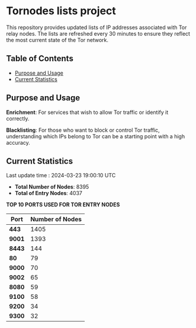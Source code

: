 # Tornodes lists project

This repository provides updated lists of IP addresses associated with Tor relay nodes. The lists are refreshed every 30 minutes to ensure they reflect the most current state of the Tor network.

## Table of Contents

- [Purpose and Usage](#purpose-and-usage)
- [Current Statistics](#current-statistics)


## Purpose and Usage

**Enrichment**: For services that wish to allow Tor traffic or identify it correctly.

**Blacklisting**: For those who want to block or control Tor traffic, understanding which IPs belong to Tor can be a starting point with a high accuracy.

## Current Statistics

Last update time : 2024-03-23 19:00:10 UTC

- **Total Number of Nodes**: 8395
- **Total of Entry Nodes**: 4037

**TOP 10 PORTS USED FOR TOR ENTRY NODES**

| **Port** | **Number of Nodes** |
|------|-----------------|
| **443**   | 1405  |
| **9001**   | 1393  |
| **8443**   | 144  |
| **80**   | 79  |
| **9000**   | 70  |
| **9002**   | 65  |
| **8080**   | 59  |
| **9100**   | 58  |
| **9200**   | 34  |
| **9300**   | 32  |

